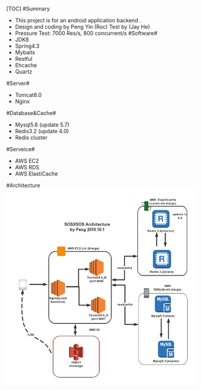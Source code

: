  [TOC]
#Summary
- This project is for an android application backend .
- Design and coding by Peng Yin (Roc) Test by (Jay He)
- Pressure Test: 7000 Res/s, 800 concurrent/s
#Software#
- JDK8
- Spring4.3
- Mybaits
- Restful
- Ehcache
- Quartz

#Server#
- Tomcat8.0
- Nginx

#Database&Cache#
- Mysql5.6 (update 5.7)
- Redis3.2 (update 4.0)
- Redis cluster

#Serveice#
- AWS EC2
- AWS RDS
- AWS ElastiCache


#Architecture
![](https://raw.githubusercontent.com/hawkroc/sosxsos/master/screenshots/sosxsos.png)